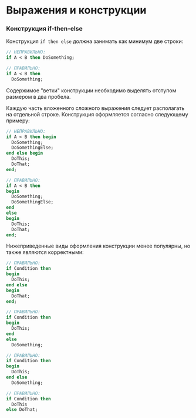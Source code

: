 # Выражения и конструкции

### Конструкция if-then-else

Конструкция `if then else` должна занимать как минимум две строки:

```Pascal
// НЕПРАВИЛЬНО:
if A < B then DoSomething; 

// ПРАВИЛЬНО:
if A < B then 
  DoSomething;
```

Содержимое "ветки" конструкции необходимо выделять отступом размером в два пробела.

Каждую часть вложенного сложного выражения следует располагать на отдельной строке. Конструкция оформляется согласно следующему примеру:

```Pascal
// НЕПРАВИЛЬНО:
if A < B then begin
  DoSomething; 
  DoSomethingElse;
end else begin
  DoThis;
  DoThat;
end;

// ПРАВИЛЬНО:
if A < B then 
begin
  DoSomething; 
  DoSomethingElse;
end 
else 
begin
  DoThis;
  DoThat;
end;
```

Нижеприведенные виды оформления конструкции менее популярны, но также являются корректными:

```Pascal
// ПРАВИЛЬНО:
if Condition then
begin
  DoThis;
end else
begin
  DoThat;
end;

// ПРАВИЛЬНО:
if Condition then
begin
  DoThis;
end
else
  DoSomething;

// ПРАВИЛЬНО:
if Condition then
begin
  DoThis;
end else
  DoSomething;

// ПРАВИЛЬНО:
if Condition then
  DoThis
else DoThat;
```



